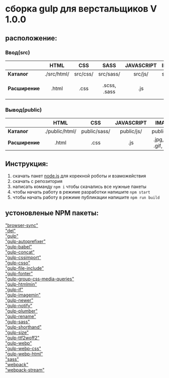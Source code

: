 # сборка gulp для верстальщиков V 1.0.0

## расположение:
### Ввод(src)
|| HTML | CSS | SASS| JAVASCRIPT | IMAGES | FONT |
|:---|:------:|:------:|:-----:|:----:|:-----:|:-----:|
| **Каталог** | ./src/html/ | src/css/ |src/sass/| src/js/ | src/img/ |src/font/ |
| **Расширение** | .html | .css |.scss, .sass | .js | .jpg, .png, .gif | .ttf,.. |
### Вывод(public)
|| HTML | CSS | JAVASCRIPT | IMAGES | FONT |
|:---|:------:|:------:|:----:|:-----:|:-----:|
| **Каталог** | ./public/html/ |public/sass/| public/js/ | public/img/ |public/font/ |
| **Расширение** | .html | .css  | .js | .jpg, .png, .gif, webp | .ttf,woff,woof2 |


## Инструкция:
  1. скачать пакет [node.js](https://nodejs.org/en/) для корекной роботы и взаможействия 
  2. скачать с репозитория
  3. написать команду `npm i` чтобы скачались все нужные пакеты 
  4. чтобы начать работу в режиме разработки напишите `npm start`
  5. чтобы начать работу в режиме публикации напишите `npm run build`

  ## устоновленые NPM пакеты:
  ["browser-sync"]() <br/>
  ["del"]() <br/>
  ["gulp"]() <br/>
  ["gulp-autoprefixer"]() <br/>
  ["gulp-babel"]() <br/>
  ["gulp-concat"]() <br/>
  ["gulp-cssimport"]() <br/>
  ["gulp-csso"]() <br/>
  ["gulp-file-include"]() <br/>
  ["gulp-fonter"]() <br/>
  ["gulp-group-css-media-queries"]() <br/>
  ["gulp-htmlmin"]() <br/>
  ["gulp-if"]() <br/>
  ["gulp-imagemin"]() <br/>
  ["gulp-newer"]() <br/>
  ["gulp-notify"]() <br/>
  ["gulp-plumber"]() <br/>
  ["gulp-rename"]() <br/>
  ["gulp-sass"]() <br/>
  ["gulp-shorthand"]() <br/>
  ["gulp-size"]() <br/>
  ["gulp-ttf2woff2"]() <br/>
  ["gulp-webp"]() <br/>
  ["gulp-webp-css"]() <br/>
  ["gulp-webp-html"]() <br/>
  ["sass"]() <br/>
  ["webpack"]() <br/>
  ["webpack-stream"]() <br/>